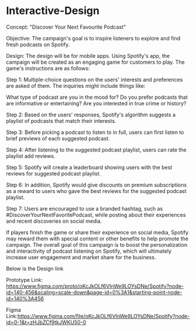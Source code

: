 # Interactive-Design

Concept: "Discover Your Next Favourite Podcast"

Objective: The campaign's goal is to inspire listeners to explore and find fresh podcasts on Spotify.

Design: The design will be for mobile apps. Using Spotify's app, the campaign will be created as an engaging game for customers to play. The game's instructions are as follows:

Step 1: Multiple-choice questions on the users' interests and preferences are asked of them. The inquiries might include things like:

What type of podcast are you in the mood for?
Do you prefer podcasts that are informative or entertaining?
Are you interested in true crime or history?

Step 2: Based on the users' responses, Spotify's algorithm suggests a playlist of podcasts that match their interests.

Step 3: Before picking a podcast to listen to in full, users can first listen to brief previews of each suggested podcast.

Step 4: After listening to the suggested podcast playlist, users can rate the playlist add reviews.

Step 5: Spotify will create a leaderboard showing users with the best reviews for suggested podcast playlist.

Step 6: In addition, Spotify would give discounts on premium subscriptions as a reward to users who gave the best reviews for the suggested podcast playlist.

Step 7: Users are encouraged to use a branded hashtag, such as #DiscoverYourNextFavoritePodcast, while posting about their experiences and recent discoveries on social media.

If players finish the game or share their experience on social media, Spotify may reward them with special content or other benefits to help promote the campaign.
The overall goal of this campaign is to boost the personalization and interactivity of podcast listening on Spotify, which will ultimately increase user engagement and market share for the business.

Below is the Design link

Prototype Link: https://www.figma.com/proto/oKcJkOLf6VInWe9LOYsDNe/Spotify?node-id=140-456&scaling=scale-down&page-id=0%3A1&starting-point-node-id=140%3A456

Figma Link:https://www.figma.com/file/oKcJkOLf6VInWe9LOYsDNe/Spotify?node-id=0-1&t=zHJbZCf9tkJWKU50-0
